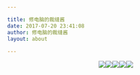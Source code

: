 ```yaml
---

title: 修电脑的裁缝酱
date: 2017-07-20 23:41:08
author: 修电脑的裁缝酱
layout: about
	
---
```


<style>
.about-img{display:inline-block;}
</style>

<div align="center" width:"60%"><a class="border:0" href="mailto:huihut@outlook.com"><img class="about-img" src="http://ojlsgreog.bkt.clouddn.com/mail.png"/></a><a class="border:0" href="https://blog.huihut.com"><img class="about-img" src="http://ojlsgreog.bkt.clouddn.com/blog.png"/></a><a class="border:0" href="http://blog.csdn.net/huihut"><img class="about-img" src="http://ojlsgreog.bkt.clouddn.com/csdn.png"/></a><a class="border:0" href="https://github.com/huihut"><img class="about-img" src="http://ojlsgreog.bkt.clouddn.com/github.png"/></a><a class="border:0" href="https://www.zhihu.com/people/huihut"><img class="about-img" src="http://ojlsgreog.bkt.clouddn.com/zhihu.png"/></a></div>